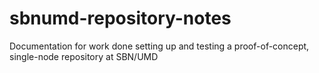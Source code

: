 # sbnumd-repository-notes
Documentation for work done setting up and testing a proof-of-concept, single-node repository at SBN/UMD
